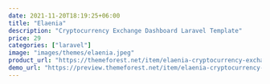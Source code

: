 ```yaml
---
date: 2021-11-20T18:19:25+06:00
title: "Elaenia"
description: "Cryptocurrency Exchange Dashboard Laravel Template"
price: 29
categories: ["laravel"]
image: "images/themes/elaenia.jpeg"
product_url: "https://themeforest.net/item/elaenia-cryptocurrency-exchange-dashboard-laravel-template/34618969"
demo_url: "https://preview.themeforest.net/item/elaenia-cryptocurrency-exchange-dashboard-laravel-template/full_screen_preview/34618969"
---
```


